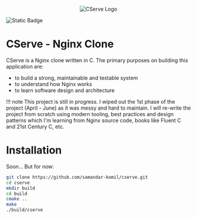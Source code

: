 <p align="center">
  <img src="https://dev-to-uploads.s3.amazonaws.com/uploads/articles/1fboygzu8n1nvtw6bq6z.png" alt="CServe Logo">
</p>

![Static Badge](https://img.shields.io/badge/version-0.1.0-green)


# CServe - Nginx Clone

CServe is a Nginx clone written in C. The primary purposes on building this application are:
- to build a strong, maintainable and testable system
- to understand how Nginx works
- to learn software design and architecture

!!! note
    This project is still in progress. I wiped out the 1st phase of the project (April - June) as it was messy and hard to maintain. I will re-write the project from scratch using modern tooling, best practices and design patterns which I'm learning from Nginx source code, books like Fluent C and 21st Century C, etc.

# Installation

Soon... But for now:
```bash
git clone https://github.com/samandar-komil/cserve.git
cd cserve
mkdir build
cd build
cmake ..
make
./build/cserve
```

